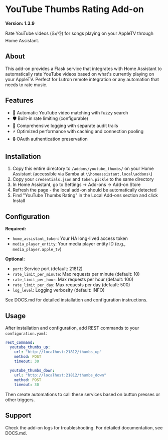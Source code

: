 # YouTube Thumbs Rating Add-on

**Version: 1.3.9**

Rate YouTube videos (👍/👎) for songs playing on your AppleTV through Home Assistant.

## About

This add-on provides a Flask service that integrates with Home Assistant to automatically rate YouTube videos based on what's currently playing on your AppleTV. Perfect for Lutron remote integration or any automation that needs to rate music.

## Features

- 🎵 Automatic YouTube video matching with fuzzy search
- 🛡️ Built-in rate limiting (configurable)
- 📝 Comprehensive logging with separate audit trails
- ⚡ Optimized performance with caching and connection pooling
- 🔒 OAuth authentication preservation

## Installation

1. Copy this entire directory to `/addons/youtube_thumbs/` on your Home Assistant (accessible via Samba at `\\homeassistant.local\addons\`)
2. Copy your `credentials.json` and `token.pickle` to the same directory
3. In Home Assistant, go to Settings → Add-ons → Add-on Store
4. Refresh the page - the local add-on should be automatically detected
5. Find "YouTube Thumbs Rating" in the Local Add-ons section and click Install

## Configuration

**Required:**
- `home_assistant_token`: Your HA long-lived access token
- `media_player_entity`: Your media player entity ID (e.g., `media_player.apple_tv`)

**Optional:**
- `port`: Service port (default: 21812)
- `rate_limit_per_minute`: Max requests per minute (default: 10)
- `rate_limit_per_hour`: Max requests per hour (default: 100)
- `rate_limit_per_day`: Max requests per day (default: 500)
- `log_level`: Logging verbosity (default: INFO)

See DOCS.md for detailed installation and configuration instructions.

## Usage

After installation and configuration, add REST commands to your `configuration.yaml`:

```yaml
rest_command:
  youtube_thumbs_up:
    url: "http://localhost:21812/thumbs_up"
    method: POST
    timeout: 30
    
  youtube_thumbs_down:
    url: "http://localhost:21812/thumbs_down"
    method: POST
    timeout: 30
```

Then create automations to call these services based on button presses or other triggers.

## Support

Check the add-on logs for troubleshooting. For detailed documentation, see DOCS.md.
